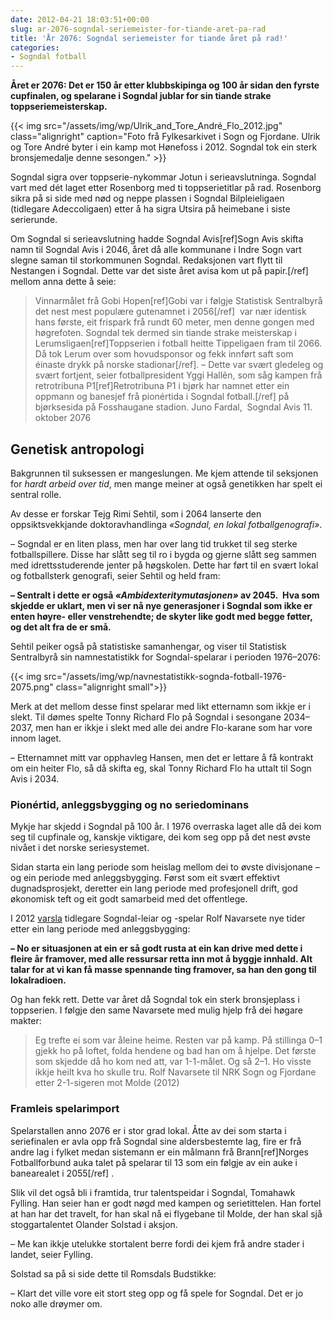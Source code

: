 ```yaml
---
date: 2012-04-21 18:03:51+00:00
slug: ar-2076-sogndal-seriemeister-for-tiande-aret-pa-rad
title: 'År 2076: Sogndal seriemeister for tiande året på rad!'
categories:
- Sogndal fotball
---
```


**Året er 2076: Det er 150 år etter klubbskipinga og 100 år sidan den fyrste cupfinalen, og spelarane i Sogndal jublar for sin tiande strake toppseriemeisterskap.**

{{< img src="/assets/img/wp/Ulrik_and_Tore_André_Flo_2012.jpg" class="alignright" caption="Foto frå Fylkesarkivet i Sogn og Fjordane. Ulrik og Tore André byter i ein kamp mot Hønefoss i 2012. Sogndal tok ein sterk bronsjemedalje denne sesongen." >}}

<!--more-->

Sogndal sigra over toppserie-nykommar Jotun i serieavslutninga. Sogndal vart med dét laget etter Rosenborg med ti toppserietitlar på rad. Rosenborg sikra på si side med nød og neppe plassen i Sogndal Bilpleieligaen (tidlegare Adeccoligaen) etter å ha sigra Utsira på heimebane i siste serierunde.

Om Sogndal si serieavslutning hadde Sogndal Avis[ref]Sogn Avis skifta namn til Sogndal Avis i 2046, året då alle kommunane i Indre Sogn vart slegne saman til storkommunen Sogndal. Redaksjonen vart flytt til Nestangen i Sogndal. Dette var det siste året avisa kom ut på papir.[/ref] mellom anna dette å seie:


<blockquote>Vinnarmålet frå Gobi Hopen[ref]Gobi var i følgje Statistisk Sentralbyrå det nest mest populære gutenamnet i 2056[/ref]  var nær identisk hans første, eit frispark frå rundt 60 meter, men denne gongen med høgrefoten. Sogndal tek dermed sin tiande strake meisterskap i Lerumsligaen[ref]Toppserien i fotball heitte Tippeligaen fram til 2066. Då tok Lerum over som hovudsponsor og fekk innført saft som éinaste drykk på norske stadionar[/ref]. – Dette var svært gledeleg og svært fortjent, seier fotballpresident Yggi Hallẽn, som såg kampen frå retrotribuna P1[ref]Retrotribuna P1 i bjørk har namnet etter ein oppmann og banesjef frå pionértida i Sogndal fotball.[/ref] på bjørksesida på Fosshaugane stadion.
Juno Fardal,  Sogndal Avis 11. oktober 2076</blockquote>




## Genetisk antropologi


Bakgrunnen til suksessen er mangeslungen. Me kjem attende til seksjonen for _hardt arbeid over tid_, men mange meiner at også genetikken har spelt ei sentral rolle.

Av desse er forskar Tejg Rimi Sehtil, som i 2064 lanserte den oppsiktsvekkjande doktoravhandlinga _«Sogndal, en lokal fotballgenografi»_.

– Sogndal er en liten plass, men har over lang tid trukket til seg sterke fotballspillere. Disse har slått seg til ro i bygda og gjerne slått seg sammen med idrettsstuderende jenter på høgskolen. Dette har ført til en svært lokal og fotballsterk genografi, seier Sehtil og held fram:

**– Sentralt i dette er også _«_Ambidexteritymutasjonen_»_ av 2045.  Hva som skjedde er uklart, men vi ser nå nye generasjoner i Sogndal som ikke er enten høyre- eller venstrehendte; de skyter like godt med begge føtter, og det alt fra de er små.**

Sehtil peiker også på statistiske samanhengar, og viser til Statistisk Sentralbyrå sin namnestatistikk for Sogndal-spelarar i perioden 1976–2076:

{{< img src="/assets/img/wp/navnestatistikk-sognda-fotball-1976-2075.png" class="alignright small">}}


Merk at det mellom desse finst spelarar med likt etternamn som ikkje er i slekt. Til dømes spelte Tonny Richard Flo på Sogndal i sesongane 2034–2037, men han er ikkje i slekt med alle dei andre Flo-karane som har vore innom laget.

– Etternamnet mitt var opphavleg Hansen, men det er lettare å få kontrakt om ein heiter Flo, så då skifta eg, skal Tonny Richard Flo ha uttalt til Sogn Avis i 2034.


### Pionértid, anleggsbygging og no seriedominans


Mykje har skjedd i Sogndal på 100 år. I 1976 overraska laget alle då dei kom seg til cupfinale og, kanskje viktigare, dei kom seg opp på det nest øvste nivået i det norske seriesystemet.

Sidan starta ein lang periode som heislag mellom dei to øvste divisjonane – og ein periode med anleggsbygging. Først som eit svært effektivt dugnadsprosjekt, deretter ein lang periode med profesjonell drift, god økonomisk teft og eit godt samarbeid med det offentlege.

I 2012 [varsla](http://nrk.no/nyheter/distrikt/nrk_sogn_og_fjordane/1.8109809) tidlegare Sogndal-leiar og -spelar Rolf Navarsete nye tider etter ein lang periode med anleggsbygging:

**– No er situasjonen at ein er så godt rusta at ein kan drive med dette i fleire år framover, med alle ressursar retta inn mot å byggje innhald. Alt talar for at vi kan få masse spennande ting framover, sa han den gong til lokalradioen.**

Og han fekk rett. Dette var året då Sogndal tok ein sterk bronsjeplass i toppserien. I følgje den same Navarsete med mulig hjelp frå dei høgare makter:


<blockquote>Eg trefte ei som var åleine heime. Resten var på kamp. På stillinga 0–1 gjekk ho på loftet, folda hendene og bad han om å hjelpe. Det første som skjedde då ho kom ned att, var 1-1-målet. Og så 2–1. Ho visste ikkje heilt kva ho skulle tru.
Rolf Navarsete til NRK Sogn og Fjordane etter 2-1-sigeren mot Molde (2012)</blockquote>




### Framleis spelarimport


Spelarstallen anno 2076 er i stor grad lokal. Åtte av dei som starta i seriefinalen er avla opp frå Sogndal sine aldersbestemte lag, fire er frå andre lag i fylket medan sistemann er ein målmann frå Brann[ref]Norges Fotballforbund auka talet på spelarar til 13 som ein følgje av ein auke i banearealet i 2055[/ref] .

Slik vil det også bli i framtida, trur talentspeidar i Sogndal, Tomahawk Fylling. Han seier han er godt nøgd med kampen og serietittelen. Han fortel at han har det travelt, for han skal nå ei flygebane til Molde, der han skal sjå stoggartalentet Olander Solstad i aksjon.

– Me kan ikkje utelukke stortalent berre fordi dei kjem frå andre stader i landet, seier Fylling.

Solstad sa på si side dette til Romsdals Budstikke:

– Klart det ville vore eit stort steg opp og få spele for Sogndal. Det er jo noko alle drøymer om.
